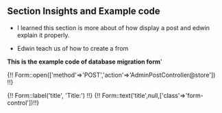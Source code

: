 ## Section Insights and Example code

- I learned this section is more about of how display a post and edwin explain it properly.

- Edwin teach us of how to create a from 

**This is the example code of database migration form**'

{!! Form::open(['method'=>'POST','action'=>'AdminPostController@store']) !!}

<div class="form-group">

   {!! Form::label('title', 'Title:') !!}
   {!! Form::text('title',null,['class'=>'form-control'])!!}

</div>